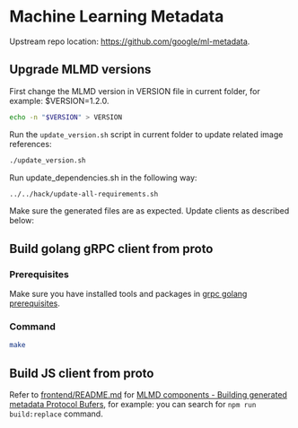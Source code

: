 # Machine Learning Metadata

Upstream repo location: <https://github.com/google/ml-metadata>.

## Upgrade MLMD versions

First change the MLMD version in VERSION file in current folder, for example: $VERSION=1.2.0.

```bash
echo -n "$VERSION" > VERSION
```

Run the `update_version.sh` script in current folder to update related image references:

```bash
./update_version.sh
```

Run update_dependencies.sh in the following way:

```bash
../../hack/update-all-requirements.sh
```

Make sure the generated files are as expected. Update clients as described below:

## Build golang gRPC client from proto

### Prerequisites

Make sure you have installed tools and packages in [grpc golang prerequisites](https://grpc.io/docs/languages/go/quickstart/#prerequisites).

### Command

```bash
make
```

## Build JS client from proto

Refer to [frontend/README.md](frontend/README.md) for [MLMD components - Building generated metadata Protocol Bufers](https://github.com/kubeflow/pipelines/blob/master/frontend/README.md#mlmd-components), for example: you can search for `npm run build:replace` command. 
